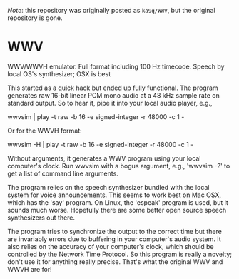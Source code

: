 *Note*: this repository was originally posted as `ka9q/WWV`, but the original repository is gone.

# WWV

WWV/WWVH emulator. Full format including 100 Hz timecode. Speech by local OS's synthesizer; OSX is best

This started as a quick hack but ended up fully functional. The program generates raw 16-bit linear PCM mono audio at a
48 kHz sample rate on standard output. So to hear it, pipe it into your local audio player, e.g.,

wwvsim | play -t raw -b 16 -e signed-integer -r 48000 -c 1 -

Or for the WWVH format:

wwvsim -H | play -t raw -b 16 -e signed-integer -r 48000 -c 1 -

Without arguments, it generates a WWV program using your local computer's clock. Run wwvsim with a bogus argument,
e.g., 'wwvsim -?' to get a list of command line arguments.

The program relies on the speech synthesizer bundled with the local system for voice announcements. This seems to
work best on Mac OSX, which has the 'say' program. On Linux, the 'espeak' program is used, but it sounds much worse.
Hopefully there are some better open source speech synthesizers out there.

The program tries to synchronize the output to the correct time but there are invariably errors due to buffering in
your computer's audio system. It also relies on the accuracy of your computer's clock, which should be controlled
by the Network Time Protocol. So this program is really a novelty; don't use it for anything really precise. That's
what the original WWV and WWVH are for!

